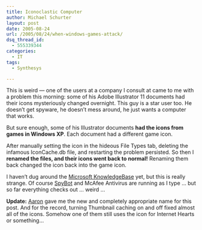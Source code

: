 ```yaml
---
title: Iconoclastic Computer
author: Michael Schurter
layout: post
date: 2005-08-24
url: /2005/08/24/when-windows-games-attack/
dsq_thread_id:
  - 555339344
categories:
  - IT
tags:
  - Synthesys

---
```

This is weird &#8212; one of the users at a company I consult at came to me with a problem this morning: some of his Adobe Illustrator 11 documents had their icons mysteriously changed overnight. This guy is a star user too. He doesn&#8217;t get spyware, he doesn&#8217;t mess around, he just wants a computer that works.

But sure enough, some of his Illustrator documents **had the icons from games in Windows XP**. Each document had a different game icon.

After manually setting the icon in the hideous File Types tab, deleting the infamous IconCache.db file, and restarting the problem persisted. So then I **renamed the files, and their icons went back to normal!** Renaming them back changed the icon back into the game icon.

I haven&#8217;t dug around the [Microsoft KnowledgeBase][1] yet, but this is really strange. Of course [SpyBot][2] and McAfee Antivirus are running as I type &#8230; but so far everything checks out &#8230; weird &#8230;

**Update:** [Aaron][3] gave me the new and completely appropriate name for this post. And for the record, turning Thumbnail caching on and off fixed almost all of the icons. Somehow one of them still uses the icon for Internet Hearts or something&#8230;

 [1]: http://support.microsoft.com/default.aspx?scid=FH;EN-US;KBHOWTO
 [2]: http://www.spybot.info/
 [3]: http://blogs.synthesyssolutions.com/aaron/